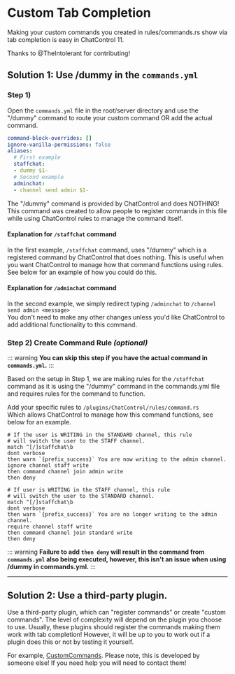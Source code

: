 # Custom Tab Completion

Making your custom commands you created in rules/commands.rs show via tab completion is easy in ChatControl 11.

Thanks to @TheIntolerant for contributing!

## Solution 1: Use /dummy in the ``commands.yml``

### Step 1)
Open the ``commands.yml`` file in the root/server directory and use the "/dummy" command to route your custom command OR add the actual command.

```yml
command-block-overrides: []
ignore-vanilla-permissions: false
aliases:
  # First example
  staffchat:
  - dummy $1-
  # Second example
  adminchat:
  - channel send admin $1-
```

The "/dummy" command is provided by ChatControl and does NOTHING! This command was created to allow people to register commands in this file while using ChatControl rules to manage the command itself.


#### Explanation for ``/staffchat`` command
In the first example, ``/staffchat`` command, uses "/dummy" which is a registered command by ChatControl that does nothing. This is useful when you want ChatControl to manage how that command functions using rules. See below for an example of how you could do this. 

#### Explanation for ``/adminchat`` command
In the second example, we simply redirect typing ``/adminchat`` to ``/channel send admin <message>``  
You don't need to make any other changes unless you'd like ChatControl to add additional functionality to this command.

### Step 2) Create Command Rule _(optional)_

::: warning
**You can skip this step if you have the actual command in ``commands.yml``.**
:::

Based on the setup in Step 1, we are making rules for the ``/staffchat`` command as it is using the "/dummy" command in the commands.yml file and requires rules for the command to function.

Add your specific rules to ``/plugins/ChatControl/rules/command.rs``  
Which allows ChatControl to manage how this command functions, see below for an example.

```
# If the user is WRITING in the STANDARD channel, this rule
# will switch the user to the STAFF channel.
match ^[/]staffchat\b
dont verbose
then warn `{prefix_success}` You are now writing to the admin channel.
ignore channel staff write
then command channel join admin write
then deny

# If user is WRITING in the STAFF channel, this rule
# will switch the user to the STANDARD channel.
match ^[/]staffchat\b
dont verbose
then warn `{prefix_success}` You are no longer writing to the admin channel.
require channel staff write
then command channel join standard write
then deny
```

::: warning
**Failure to add ``then deny`` will result in the command from ``commands.yml`` also being executed, however, this isn't an issue when using /dummy in commands.yml.**
:::

---

## Solution 2: Use a third-party plugin.

Use a third-party plugin, which can "register commands" or create "custom commands". The level of complexity will depend on the plugin you choose to use. Usually, these plugins should register the commands making them work with tab completion! However, it will be up to you to work out if a plugin does this or not by testing it yourself.

For example, [CustomCommands](https://www.spigotmc.org/resources/customcommands-new-1-19-tab-completion-in-game-configs-edition.14363/). Please note, this is developed by someone else! If you need help you will need to contact them!

<style>
code {
  font-family: monospace;
}
</style>


